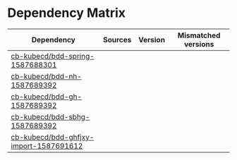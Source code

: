 # Dependency Matrix

Dependency | Sources | Version | Mismatched versions
---------- | ------- | ------- | -------------------
[cb-kubecd/bdd-spring-1587688301](https://github.com/cb-kubecd/bdd-spring-1587688301.git) |  | []() | 
[cb-kubecd/bdd-nh-1587689392](https://github.com/cb-kubecd/bdd-nh-1587689392.git) |  | []() | 
[cb-kubecd/bdd-gh-1587689392](https://github.com/cb-kubecd/bdd-gh-1587689392.git) |  | []() | 
[cb-kubecd/bdd-sbhg-1587689392](https://github.com/cb-kubecd/bdd-sbhg-1587689392.git) |  | []() | 
[cb-kubecd/bdd-ghfjxy-import-1587691612](https://github.com/cb-kubecd/bdd-ghfjxy-import-1587691612.git) |  | []() | 
